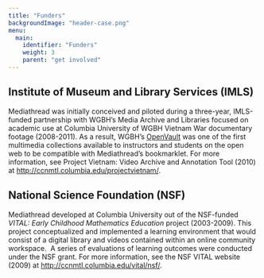 ```yaml
---
title: "Funders"
backgroundImage: "header-case.png"
menu:
  main:
    identifier: "Funders"
    weight: 3
    parent: "get involved"
---
```

<div class="panel-pane pane-entity-field pane-node-body">
<div class="pane-content">
<div class="field field-name-body field-type-text-with-summary field-label-hidden"><div class="field-items"><div class="field-item even"><h2>Institute of Museum and Library Services (IMLS)</h2>
<p>Mediathread was initially conceived and piloted during a three-year, IMLS-funded partnership with WGBH’s Media Archive and Libraries focused on academic use at Columbia University of WGBH Vietnam War documentary footage (2008-2011). As a result, WGBH’s&nbsp;<a href="http://openvault.wgbh.org/">OpenVault</a>&nbsp;was one of the first multimedia collections available to instructors and students on the open web to be compatible with Mediathread’s bookmarklet.&nbsp;For more information, see Project Vietnam: Video Archive and Annotation Tool (2010) at&nbsp;<a href="http://ccnmtl.columbia.edu/projectvietnam/">http://ccnmtl.columbia.edu/projectvietnam/</a>.</p>
<h2>National Science Foundation (NSF)</h2>
<p class="p1">Mediathread developed at Columbia University out of the NSF-funded <i>VITAL: Early Childhood Mathematics Education</i> project (2003-2009). This project conceptualized and implemented a learning environment that would consist of a digital library and videos contained within an online community workspace.&nbsp; A series of evaluations of learning outcomes were conducted under the NSF grant. For more information, see the NSF VITAL website (2009) at&nbsp;<a href="http://ccnmtl.columbia.edu/vital/nsf/">http://ccnmtl.columbia.edu/vital/nsf/</a>.</p>
</div></div></div>  </div>
</div>
